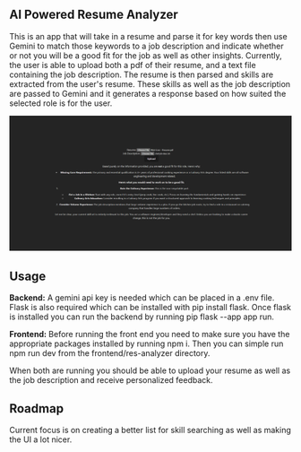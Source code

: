 ## AI Powered Resume Analyzer

This is an app that will take in a resume and parse it for key words then use Gemini to match those keywords to a job description and indicate whether or not you will be a good fit for the job as well as other insights. Currently, the user is able to upload both a pdf of their resume, and a text file containing the job description. The resume is then parsed and skills are extracted from the user's resume. These skills as well as the job description are passed to Gemini and it generates a response based on how suited the selected role is for the user. 

![Example-Response](image.png)

## Usage

**Backend:** A gemini api key is needed which can be placed in a .env file. Flask is also required which can be installed with pip install flask. Once flask is installed you can run the backend by running pip flask --app app run. 

**Frontend:** Before running the front end you need to make sure you have the appropriate packages installed by running npm i. Then you can simple run npm run dev from the frontend/res-analyzer directory.

When both are running you should be able to upload your resume as well as the job description and receive personalized feedback.

## Roadmap

Current focus is on creating a better list for skill searching as well as making the UI a lot nicer.